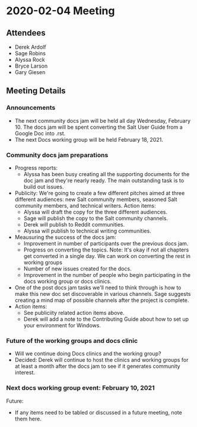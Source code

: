 # 2020-02-04 Meeting

## Attendees

- Derek Ardolf
- Sage Robins
- Alyssa Rock
- Bryce Larson
- Gary Giesen

## Meeting Details

### Announcements

- The next community docs jam will be held all day Wednesday, February 10. The
  docs jam will be spent converting the Salt User Guide from a Google Doc into
  .rst.
- The next Docs working group will be held February 18, 2021.


### Community docs jam preparations

- Progress reports:
  - Alyssa has been busy creating all the supporting documents for the doc jam
    and they're nearly ready. The main outstanding task is to build out issues.
- Publicity: We're going to create a few different pitches aimed at three
  different audiences: new Salt community members, seasoned Salt community
  members, and technical writers. Action items:
  - Alyssa will draft the copy for the three different audiences.
  - Sage will publish the copy to the Salt community channels.
  - Derek will publish to Reddit communities.
  - Alyssa will publish to technical writing communities.
- Meausuring the success of the docs jam:
  - Improvement in number of participants over the previous docs jam.
  - Progress on converting the topics. Note: It's okay if not all chapters get
    converted in a single day. We can work on converting the rest in working
    groups
  - Number of new issues created for the docs.
  - Improvement in the number of people who begin participating in the docs
    working group or docs clinics.
- One of the post docs jam tasks we'll need to think through is how to make
  this new doc set discoverable in various channels. Sage suggests creating a
  mind map of possible channels after the project is complete.
- Action items:
  - See publiciity related action items above.
  - Derek will add a note to the Contributing Guide about how to set up your
    environment for Windows.


### Future of the working groups and docs clinic

- Will we continue doing Docs clinics and the working group?
- Decided: Derek will continue to host the clinics and working groups for at
  least a month after the docs jam to see if it generates community interest.


### Next docs working group event: February 10, 2021

Future:
- If any items need to be tabled or discussed in a future meeting, note them
  here.
